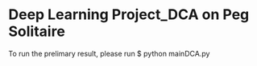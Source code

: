 # Deep Learning Project_DCA on Peg Solitaire


To run the prelimary result, please run $ python mainDCA.py
